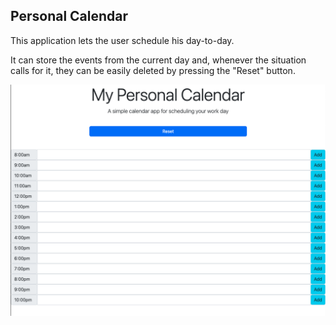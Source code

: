 ## Personal Calendar

This application lets the user schedule his day-to-day. 

It can store the events from the current day and, whenever the situation calls for it, they can be easily deleted by pressing the "Reset" button. 

![Screenshot](./assets/Screen%20Shot%202022-06-09%20at%201.57.23%20a.m..png)